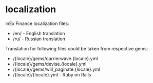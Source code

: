 localization
============

InEx Finance localization files:

* /en/ - English translation
* /ru/ - Russian translation

Translation for following files could be taken from respective gems:

* /{locale}/gems/carrierwave.{locale}.yml
* /{locale}/gems/devise.{locale}.yml
* /{locale}/gems/will_paginate.{locale}.yml
* /{locale}/{locale}.yml - Ruby on Rails
